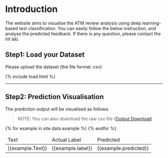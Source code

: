 # Introduction
The website aims to visualise the ATM review analysis using deep learning-based text classification. You can easily follow the below instruction, and analyse the predicted feedback. 
If there is any question, please contact the hit lab. 



## Step1: Load your Dataset
Please upload the dataset (the file format: csv)

{% include load.html %}


* * *


## Step2: Prediction Visualisation
The prediction output will be visualised as follows:

> NOTE: You can also download the raw csv file (<a href="https://github.com/hit-lab/boa_atm/master/_data/example.csv">Output Download</a>

<table>
  <thead>
    <tr>
      <td>Text</td>
      <td>Actual Label</td>
      <td>Predicted</td>
    </tr>
  </thead>
  <tbody>
  {% for example in site.data.example %}
    <tr>
      <td>{{example.Text}}</td>
      <td>{{example.label}}</td>
      <td>{{example.predicted}}</td>
    </tr>
    {% endfor %}
  </tbody>
</table>
